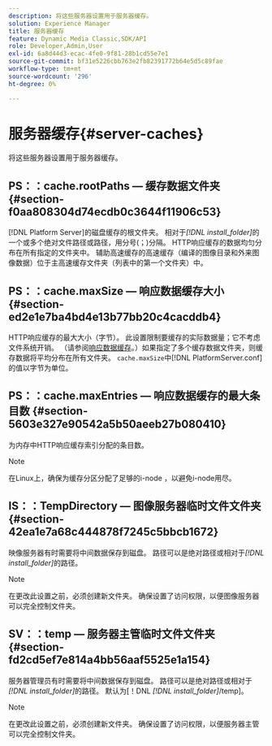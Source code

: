 ```yaml
---
description: 将这些服务器设置用于服务器缓存。
solution: Experience Manager
title: 服务器缓存
feature: Dynamic Media Classic,SDK/API
role: Developer,Admin,User
exl-id: 6a8d44d3-ecac-4fe0-9f81-28b1cd55e7e1
source-git-commit: bf31e5226cbb763e2fb82391772b64e5d5c89fae
workflow-type: tm+mt
source-wordcount: '296'
ht-degree: 0%

---
```


# 服务器缓存{#server-caches}

将这些服务器设置用于服务器缓存。

## PS：：cache.rootPaths — 缓存数据文件夹 {#section-f0aa808304d74ecdb0c3644f11906c53}

[!DNL Platform Server]的磁盘缓存的根文件夹。 相对于&#x200B;*[!DNL install_folder]*&#x200B;的一个或多个绝对文件路径或路径，用分号(；)分隔。 HTTP响应缓存的数据均匀分布在所有指定的文件夹中。 辅助高速缓存的高速缓存（编译的图像目录和外来图像数据）位于主高速缓存文件夹（列表中的第一个文件夹）中。

## PS：：cache.maxSize — 响应数据缓存大小 {#section-ed2e1e7ba4bd4e13b77bb20c4cacddb4}

HTTP响应缓存的最大大小（字节）。 此设置限制要缓存的实际数据量；它不考虑文件系统开销。 （请参阅[响应数据缓存](../../../../is-api/image-serving-api-ref/c-configuration-and-administration/c-data-caches/c-response-data-cache.md#concept-81ea996c242441f2a69f7e9d9b3a29ca)。）如果指定了多个缓存数据文件夹，则缓存数据将平均分布在所有文件夹。 `cache.maxSize`中[!DNL PlatformServer.conf]的值以字节为单位。

## PS：：cache.maxEntries — 响应数据缓存的最大条目数 {#section-5603e327e90542a5b50aeeb27b080410}

为内存中HTTP响应缓存索引分配的条目数。

>[!NOTE]
>
>在Linux上，确保为缓存分区分配了足够的i-node ，以避免i-node用尽。

## IS：：TempDirectory — 图像服务器临时文件文件夹 {#section-42ea1e7a68c444878f7245c5bbcb1672}

映像服务器有时需要将中间数据保存到磁盘。 路径可以是绝对路径或相对于&#x200B;*[!DNL install_folder]*&#x200B;的路径。

>[!NOTE]
>
>在更改此设置之前，必须创建新文件夹。 确保设置了访问权限，以便图像服务器可以完全控制文件夹。

## SV：：temp — 服务器主管临时文件文件夹 {#section-fd2cd5ef7e814a4bb56aaf5525e1a154}

服务器管理员有时需要将中间数据保存到磁盘。 路径可以是绝对路径或相对于&#x200B;*[!DNL install_folder]*&#x200B;的路径。 默认为[！DNL *[!DNL install_folder]*/temp]。

>[!NOTE]
>
>在更改此设置之前，必须创建新文件夹。 确保设置了访问权限，以便服务器主管可以完全控制文件夹。
